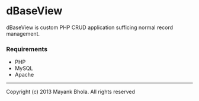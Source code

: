 dBaseView
==========
dBaseView is custom PHP CRUD application sufficing normal record management.

### Requirements
* PHP
* MySQL
* Apache

----
Copyright (c) 2013  Mayank Bhola.
All rights reserved
